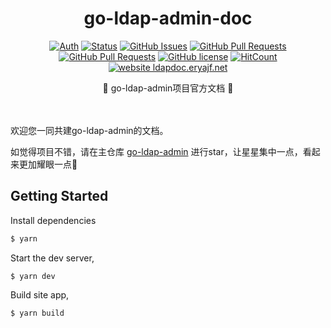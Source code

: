 <h1 align="center">go-ldap-admin-doc</h1>

<div align="center">

[![Auth](https://img.shields.io/badge/Auth-eryajf-ff69b4)](https://github.com/eryajf)
[![Status](https://img.shields.io/badge/status-active-success.svg)](https://github.com/eryajf/go-ldap-admin-doc)
[![GitHub Issues](https://img.shields.io/github/issues/eryajf/go-ldap-admin-doc.svg)](https://github.com/eryajf/go-ldap-admin-doc/issues)
[![GitHub Pull Requests](https://img.shields.io/github/issues-pr/eryajf/go-ldap-admin-doc)](https://github.com/eryajf/go-ldap-admin-doc/pulls)
[![GitHub Pull Requests](https://img.shields.io/github/stars/eryajf/go-ldap-admin-doc)](https://github.com/eryajf/go-ldap-admin-doc/stargazers)
[![GitHub license](https://img.shields.io/github/license/eryajf/go-ldap-admin-doc)](https://github.com/eryajf/go-ldap-admin-doc/blob/main/LICENSE)
[![HitCount](https://views.whatilearened.today/views/github/eryajf/go-ldap-admin-doc.svg)](https://github.com/eryajf/go-ldap-admin-doc)
[![website ldapdoc.eryajf.net](https://img.shields.io/website-up-down-green-red/http/ldapdoc.eryajf.net.svg)](http://ldapdoc.eryajf.net/)

</div>

<p align="center"> 🌁 go-ldap-admin项目官方文档 🌁</p>

<div align="center">
<img src="https://camo.githubusercontent.com/82291b0fe831bfc6781e07fc5090cbd0a8b912bb8b8d4fec0696c881834f81ac/68747470733a2f2f70726f626f742e6d656469612f394575424971676170492e676966" width="800"  height="3">
</div><br>


欢迎您一同共建go-ldap-admin的文档。

如觉得项目不错，请在主仓库 [go-ldap-admin](https://github.com/eryajf/go-ldap-admin) 进行star，让星星集中一点，看起来更加耀眼一点🤩

## Getting Started

Install dependencies

```sh
$ yarn
```

Start the dev server,

```
$ yarn dev
```

Build site app,

```
$ yarn build
```
